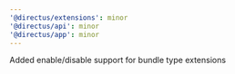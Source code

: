 ```yaml
---
'@directus/extensions': minor
'@directus/api': minor
'@directus/app': minor
---
```


Added enable/disable support for bundle type extensions
